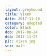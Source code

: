 ```yaml
---
layout: greyhound
title: Vixen
date: 2017-11-26
category: adopted
color: Black
dob: 2017-08-24
doa: 2017-11-27
pic: vixen.jpg
sex: male
---
```

